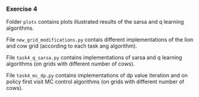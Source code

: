 ### Exercise 4

Folder `plots` contains plots illustrated results of the sarsa and q learning algorithms.

File `new_grid_modifications.py` contais different implementations of the lion and cow grid (according to each task ang algorithm).

File `task4_q_sarsa.py` contains implementations of sarsa and q learning algorithms (on grids with different number of cows).

File `task4_mc_dp.py` contains implementations of dp value iteration and on policy first visit MC control algorithms (on grids with different number of cows).
